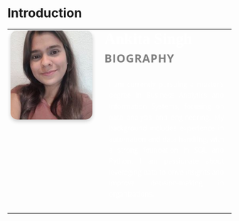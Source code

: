 # Introduction

<table style="border: none;">
  <tr>
    <td style="vertical-align: top; padding-right: 20px;">
      <img src="Ankita-Singh-image.jpg" alt="Ankita Singh" style="width: 700px; height: 200px; border-radius: 15px; object-fit: cover; box-shadow: 0 4px 8px rgba(0, 0, 0, 0.2);">
    </td>
    <td style="vertical-align: top;">
      <h1 style="margin: 0; font-size: 2.5em; color: white; font-family: 'Satisfy', cursive;">Ankita Singh</h1>
      <h2 style="font-size: 1.8em; color: grey; font-family: 'Open Sans', sans-serif; margin-top: 5px; font-weight: 700; text-transform: uppercase; letter-spacing: 1px;">Biography</h2>
      <p style="font-size: 1.1em; color: white; font-family: 'Open Sans', sans-serif; line-height: 1.6; max-width: 600px; background-color: rgba(255, 255, 255, 0.1); padding: 10px; border-radius: 5px; text-align: justify;">
        I am currently pursuing a master’s degree in Business Analytics and Information Systems, focusing on data analysis and engineering. My background includes experience in automation and data handling, with a strong foundation in SQL and Python. I am passionate about leveraging data to drive insights and improve decision-making in organizations.
      </p>
    </td>
  </tr>
</table>
